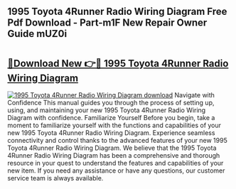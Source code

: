## 1995 Toyota 4Runner Radio Wiring Diagram Free Pdf Download - Part-m1F New Repair Owner Guide mUZ0i

# <h2><a href="http://dflmqtv.blite.top/?on=1995+Toyota+4Runner+Radio+Wiring+Diagram">🔗Download New 👉🔴 1995 Toyota 4Runner Radio Wiring Diagram</a></h2>

[![1995 Toyota 4Runner Radio Wiring Diagram download](https://i.imgur.com/lujVjoI.png)](http://dflmqtv.blite.top/?on=1995+Toyota+4Runner+Radio+Wiring+Diagram)
Navigate with Confidence This manual guides you through the process of setting up, using, and maintaining your new 1995 Toyota 4Runner Radio Wiring Diagram with confidence. Familiarize Yourself Before you begin, take a moment to familiarize yourself with the functions and capabilities of your new 1995 Toyota 4Runner Radio Wiring Diagram. Experience seamless connectivity and control thanks to the advanced features of your new 1995 Toyota 4Runner Radio Wiring Diagram. We believe that the 1995 Toyota 4Runner Radio Wiring Diagram has been a comprehensive and thorough resource in your quest to understand the features and capabilities of your new item. If you need any assistance or have any questions, our customer service team is always available.
